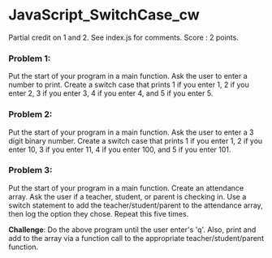 # JavaScript_SwitchCase_cw

Partial credit on 1 and 2. See index.js for comments. Score : 2 points. 

### Problem 1:
Put the start of your program in a main function. Ask the user to enter a number to print. Create a switch case that prints 1 if you enter 1, 2 if you enter 2, 3 if you enter 3, 4 if you enter 4, and 5 if you enter 5.

### Problem 2:
Put the start of your program in a main function. Ask the user to enter a 3 digit binary number. Create a switch case that prints 1 if you enter 1, 2 if you enter 10, 3 if you enter 11, 4 if you enter 100, and 5 if you enter 101.

### Problem 3:
Put the start of your program in a main function. Create an attendance array. Ask the user if a teacher, student, or parent is checking in. Use a switch statement to add the teacher/student/parent to the attendance array, then log the option they chose. Repeat this five times.

<strong>Challenge</strong>: Do the above program until the user enter's 'q'. Also, print and add to the array via a function call to the appropriate teacher/student/parent function.
